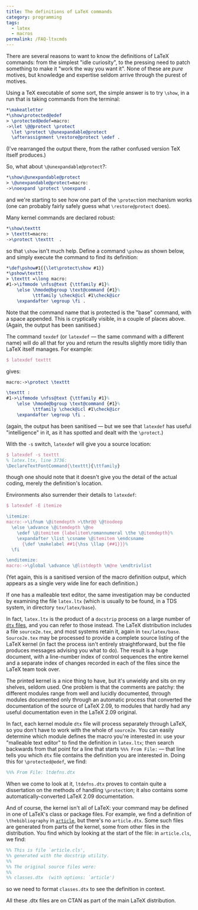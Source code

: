 ```yaml
---
title: The definitions of LaTeX commands
category: programming
tags:
  - latex
  - macros
permalink: /FAQ-ltxcmds
---
```


There are several reasons to want to know the definitions of LaTeX
commands: from the simplest "idle curiosity", to the pressing need
to patch something to make it "work the way you want it".  None of
these are _pure_ motives, but knowledge and expertise seldom
arrive through the purest of motives.

Using a TeX executable of some sort, the simple answer is to try
`\show`, in a run that is taking commands from the terminal:
```latex
*\makeatletter
*\show\protected@edef
> \protected@edef=macro:
->\let \@@protect \protect
  \let \protect \@unexpandable@protect
  \afterassignment \restore@protect \edef .
```
(I've rearranged the output there, from the rather confused version
TeX itself produces.)

So, what about `\@unexpandable@protect`?:
```latex
*\show\@unexpandable@protect
> \@unexpandable@protect=macro:
->\noexpand \protect \noexpand .
```
and we're starting to see how one part of the `\protect`ion
mechanism works (one can probably fairly safely guess what
`\restore@protect` does).

Many kernel commands are declared robust:
```latex
*\show\texttt
> \texttt=macro:
->\protect \texttt  .
```
so that `\show` isn't much help.  Define a command `\pshow` as
shown below, and simply execute the command to find its definition:
```latex
*\def\pshow#1{{\let\protect\show #1}}
*\pshow\texttt
> \texttt =\long macro:
#1->\ifmmode \nfss@text {\ttfamily #1}%
    \else \hmode@bgroup \text@command {#1}%
          \ttfamily \check@icl #1\check@icr
    \expandafter \egroup \fi .
```
Note that the command name that is protected is the "base" command,
with a space appended.  This is cryptically visible, in a couple of
places above.  (Again, the output has been sanitised.)

The command `texdef` (or `latexdef`&nbsp;&mdash; the same
command with a different name) will do all that for you and return the
results slightly more tidily than LaTeX itself manages.  For
example:
```latex
$ latexdef texttt
```
gives:
```latex
macro:->\protect \texttt  

\texttt :
#1->\ifmmode \nfss@text {\ttfamily #1}%
    \else \hmode@bgroup \text@command {#1}%
          \ttfamily \check@icl #1\check@icr
    \expandafter \egroup \fi .
```
(again, the output has been sanitised&nbsp;&mdash; but we see that
`latexdef` has useful "intelligence" in it, as it has spotted
and dealt with the `\protect`.)

With the `-s` switch, `latexdef` will give you a
source location:
```latex
$ latexdef -s texttt
% latex.ltx, line 3736:
\DeclareTextFontCommand{\texttt}{\ttfamily}
```
though one should note that it doesn't give you the detail of the
actual coding, merely the definition's location.

Environments also surrender their details to `latexdef`:
```latex
$ latexdef -E itemize

\itemize:
macro:->\ifnum \@itemdepth >\thr@@ \@toodeep 
  \else \advance \@itemdepth \@ne
    \edef \@itemitem {labelitem\romannumeral \the \@itemdepth}%
    \expandafter \list \csname \@itemitem \endcsname
      {\def \makelabel ##1{\hss \llap {##1}}}%
  \fi 

\enditemize:
macro:->\global \advance \@listdepth \m@ne \endtrivlist 
```
(Yet again, this is a sanitised version of the macro definition
output, which appears as a single very wide line for each definition.)

If one has a malleable text editor, the same investigation may be
conducted by examining the file `latex.ltx` (which is usually to
be found, in a TDS system, in directory `tex/latex/base`).

In fact, `latex.ltx` is the product of a `docstrip`
process on a large number of [`dtx` files](FAQ-dtx), and
you can refer to those instead.  The LaTeX distribution includes a file
`source2e.tex`, and most systems retain it, again in
`tex/latex/base`.  `Source2e.tex` may be processed to
provide a complete source listing of the LaTeX kernel (in fact the
process isn't entirely straightforward, but the file produces messages
advising you what to do).  The result is a huge document, with a
line-number index of control sequences the entire kernel and a
separate index of changes recorded in each of the files since the
LaTeX team took over.

The printed kernel is a nice thing to have, but it's unwieldy and sits
on my shelves, seldom used.  One problem is that the comments are
patchy: the different modules range from well and lucidly documented,
through modules documented only through an automatic process that
converted the documentation of the source of LaTeX 2.09, to modules
that hardly had any useful documentation even in the LaTeX 2.09 original.

In fact, each kernel module `dtx` file will process separately
through LaTeX, so you don't have to work with the whole of
`source2e`.  You can easily determine which module defines the
macro you're interested in: use your "malleable text editor" to find
the definition in `latex.ltx`; then search backwards from that
point for a line that starts 
`%%% From File:`&nbsp;&mdash; that line
tells you which `dtx` file contains the definition you are interested
in.  Doing this for `\protected@edef`, we find:
```latex
%%% From File: ltdefns.dtx
```
When we come to look at it, `ltdefns.dtx` proves to contain
quite a dissertation on the methods of handling `\protect`ion; it
also contains some automatically-converted LaTeX 2.09 documentation.

And of course, the kernel isn't all of LaTeX: your command may be
defined in one of LaTeX's class or package files.  For example, we
find a definition of `\thebibliography` in [`article`](https://ctan.org/pkg/article), but
there's no `article.dtx`.  Some such files are generated from
parts of the kernel, some from other files in the distribution.  You
find which by looking at the start of the file: in `article.cls`,
we find:
```latex
%% This is file `article.cls',
%% generated with the docstrip utility.
%%
%% The original source files were:
%%
%% classes.dtx  (with options: `article')
```
so we need to format `classes.dtx` to see the definition in
context.

All these .dtx files are on CTAN as part of the main LaTeX
distribution.

